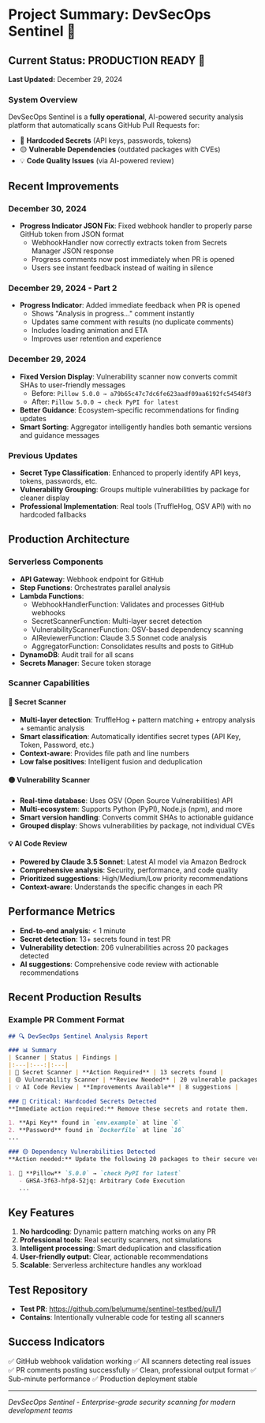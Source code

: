 # Project Summary: DevSecOps Sentinel 🚀

## Current Status: PRODUCTION READY 🎉

**Last Updated:** December 29, 2024

### System Overview
DevSecOps Sentinel is a **fully operational**, AI-powered security analysis platform that automatically scans GitHub Pull Requests for:
- 🔴 **Hardcoded Secrets** (API keys, passwords, tokens)
- 🟡 **Vulnerable Dependencies** (outdated packages with CVEs)
- 💡 **Code Quality Issues** (via AI-powered review)

## Recent Improvements

### December 30, 2024
- **Progress Indicator JSON Fix**: Fixed webhook handler to properly parse GitHub token from JSON format
  - WebhookHandler now correctly extracts token from Secrets Manager JSON response
  - Progress comments now post immediately when PR is opened
  - Users see instant feedback instead of waiting in silence

### December 29, 2024 - Part 2
- **Progress Indicator**: Added immediate feedback when PR is opened
  - Shows "Analysis in progress..." comment instantly
  - Updates same comment with results (no duplicate comments)
  - Includes loading animation and ETA
  - Improves user retention and experience

### December 29, 2024
- **Fixed Version Display**: Vulnerability scanner now converts commit SHAs to user-friendly messages
  - Before: `Pillow 5.0.0 → a79b65c47c7dc6fe623aadf09aa6192fc54548f3`
  - After: `Pillow 5.0.0 → check PyPI for latest`
- **Better Guidance**: Ecosystem-specific recommendations for finding updates
- **Smart Sorting**: Aggregator intelligently handles both semantic versions and guidance messages

### Previous Updates
- **Secret Type Classification**: Enhanced to properly identify API keys, tokens, passwords, etc.
- **Vulnerability Grouping**: Groups multiple vulnerabilities by package for cleaner display
- **Professional Implementation**: Real tools (TruffleHog, OSV API) with no hardcoded fallbacks

## Production Architecture

### Serverless Components
- **API Gateway**: Webhook endpoint for GitHub
- **Step Functions**: Orchestrates parallel analysis
- **Lambda Functions**:
  - WebhookHandlerFunction: Validates and processes GitHub webhooks
  - SecretScannerFunction: Multi-layer secret detection
  - VulnerabilityScannerFunction: OSV-based dependency scanning
  - AIReviewerFunction: Claude 3.5 Sonnet code analysis
  - AggregatorFunction: Consolidates results and posts to GitHub
- **DynamoDB**: Audit trail for all scans
- **Secrets Manager**: Secure token storage

### Scanner Capabilities

#### 🔴 Secret Scanner
- **Multi-layer detection**: TruffleHog + pattern matching + entropy analysis + semantic analysis
- **Smart classification**: Automatically identifies secret types (API Key, Token, Password, etc.)
- **Context-aware**: Provides file path and line numbers
- **Low false positives**: Intelligent fusion and deduplication

#### 🟡 Vulnerability Scanner
- **Real-time database**: Uses OSV (Open Source Vulnerabilities) API
- **Multi-ecosystem**: Supports Python (PyPI), Node.js (npm), and more
- **Smart version handling**: Converts commit SHAs to actionable guidance
- **Grouped display**: Shows vulnerabilities by package, not individual CVEs

#### 💡 AI Code Review
- **Powered by Claude 3.5 Sonnet**: Latest AI model via Amazon Bedrock
- **Comprehensive analysis**: Security, performance, and code quality
- **Prioritized suggestions**: High/Medium/Low priority recommendations
- **Context-aware**: Understands the specific changes in each PR

## Performance Metrics
- **End-to-end analysis**: < 1 minute
- **Secret detection**: 13+ secrets found in test PR
- **Vulnerability detection**: 206 vulnerabilities across 20 packages detected
- **AI suggestions**: Comprehensive code review with actionable recommendations

## Recent Production Results

### Example PR Comment Format
```markdown
## 🔍 DevSecOps Sentinel Analysis Report

### 📊 Summary
| Scanner | Status | Findings |
|:---|:---:|:---|
| 🔴 Secret Scanner | **Action Required** | 13 secrets found |
| 🟡 Vulnerability Scanner | **Review Needed** | 20 vulnerable packages |
| 💡 AI Code Review | **Improvements Available** | 8 suggestions |

### 🔴 Critical: Hardcoded Secrets Detected
**Immediate action required:** Remove these secrets and rotate them.

1. **Api Key** found in `env.example` at line `6`
2. **Password** found in `Dockerfile` at line `16`
...

### 🟡 Dependency Vulnerabilities Detected
**Action needed:** Update the following 20 packages to their secure versions.

1. 🔴 **Pillow** `5.0.0` → `check PyPI for latest`
   - GHSA-3f63-hfp8-52jq: Arbitrary Code Execution
   ...
```

## Key Features
1. **No hardcoding**: Dynamic pattern matching works on any PR
2. **Professional tools**: Real security scanners, not simulations
3. **Intelligent processing**: Smart deduplication and classification
4. **User-friendly output**: Clear, actionable recommendations
5. **Scalable**: Serverless architecture handles any workload

## Test Repository
- **Test PR**: https://github.com/belumume/sentinel-testbed/pull/1
- **Contains**: Intentionally vulnerable code for testing all scanners

## Success Indicators
✅ GitHub webhook validation working
✅ All scanners detecting real issues
✅ PR comments posting successfully
✅ Clean, professional output format
✅ Sub-minute performance
✅ Production deployment stable

---
*DevSecOps Sentinel - Enterprise-grade security scanning for modern development teams* 